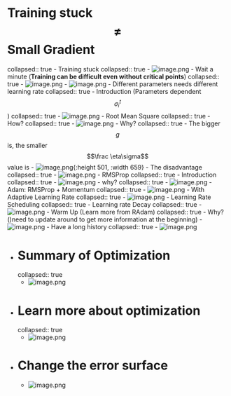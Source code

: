 # Training stuck $$\not=$$ Small Gradient
collapsed:: true
	- Training stuck
	  collapsed:: true
		- ![image.png](../assets/image_1694845557185_0.png)
	- Wait a minute (**Training can be difficult even without critical points**)
	  collapsed:: true
		- ![image.png](../assets/image_1694845690988_0.png)
		- ![image.png](../assets/image_1694845939225_0.png)
	- Different parameters needs different learning rate
	  collapsed:: true
		- Introduction (Parameters dependent $$\sigma^t_i$$)
		  collapsed:: true
			- ![image.png](../assets/image_1694846173285_0.png)
		- Root Mean Square
		  collapsed:: true
			- How?
			  collapsed:: true
				- ![image.png](../assets/image_1694846361247_0.png)
			- Why?
			  collapsed:: true
				- The bigger $$g$$ is, the smaller $$\frac \eta\sigma$$ value is
				- ![image.png](../assets/image_1694846551633_0.png){:height 501, :width 659}
			- The disadvantage
			  collapsed:: true
				- ![image.png](../assets/image_1694846869337_0.png)
		- RMSProp
		  collapsed:: true
			- Introduction
			  collapsed:: true
				- ![image.png](../assets/image_1694847435747_0.png)
			- why?
			  collapsed:: true
				- ![image.png](../assets/image_1694847538268_0.png)
		- Adam: RMSProp + Momentum
		  collapsed:: true
			- ![image.png](../assets/image_1694847573078_0.png)
	- With Adaptive Learning Rate
	  collapsed:: true
		- ![image.png](../assets/image_1694847725931_0.png)
	- Learning Rate Scheduling
	  collapsed:: true
		- Learning rate Decay
		  collapsed:: true
			- ![image.png](../assets/image_1694847870860_0.png)
		- Warm Up (Learn more from RAdam)
		  collapsed:: true
			- Why? ()need to update around to get more information at the beginning)
				- ![image.png](../assets/image_1694848279003_0.png)
			- Have a long history
			  collapsed:: true
				- ![image.png](../assets/image_1694848112547_0.png)
- # Summary of Optimization
  collapsed:: true
	- ![image.png](../assets/image_1694848463769_0.png)
- # Learn more about optimization
  collapsed:: true
	- ![image.png](../assets/image_1694848514589_0.png)
- # Change the error surface
	- ![image.png](../assets/image_1694848560409_0.png)
